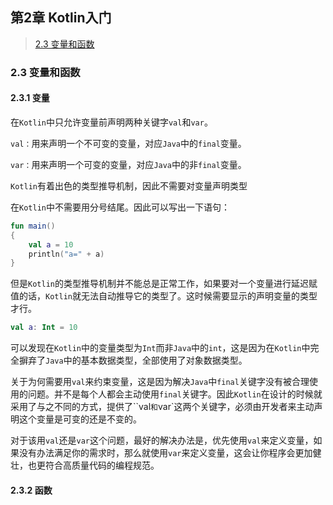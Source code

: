 ## 第2章 Kotlin入门

>[2.3 变量和函数](#2.3)

<h3 id="2.3">2.3 变量和函数</h3>

#### 2.3.1 变量

在`Kotlin`中只允许变量前声明两种关键字`val`和`var`。

`val：`用来声明一个不可变的变量，对应`Java`中的`final`变量。

`var：`用来声明一个可变的变量，对应`Java`中的非`final`变量。

`Kotlin`有着出色的类型推导机制，因此不需要对变量声明类型

在`Kotlin`中不需要用分号结尾。因此可以写出一下语句：

```kotlin
fun main()
{
    val a = 10
    println("a=" + a)
}
```

但是`Kotlin`的类型推导机制并不能总是正常工作，如果要对一个变量进行延迟赋值的话，`Kotlin`就无法自动推导它的类型了。这时候需要显示的声明变量的类型才行。

```kotlin
val a: Int = 10
```

可以发现在`Kotlin`中的变量类型为`Int`而非`Java`中的`int`，这是因为在`Kotlin`中完全摒弃了`Java`中的基本数据类型，全部使用了对象数据类型。

关于为何需要用`val`来约束变量，这是因为解决`Java`中`final`关键字没有被合理使用的问题。并不是每个人都会主动使用`final`关键字。因此`Kotlin`在设计的时候就采用了与之不同的方式，提供了``val`和`var`这两个关键字，必须由开发者来主动声明这个变量是可变的还是不变的。

对于该用`val`还是`var`这个问题，最好的解决办法是，优先使用`val`来定义变量，如果没有办法满足你的需求时，那么就使用`var`来定义变量，这会让你程序会更加健壮，也更符合高质量代码的编程规范。

#### 2.3.2 函数

